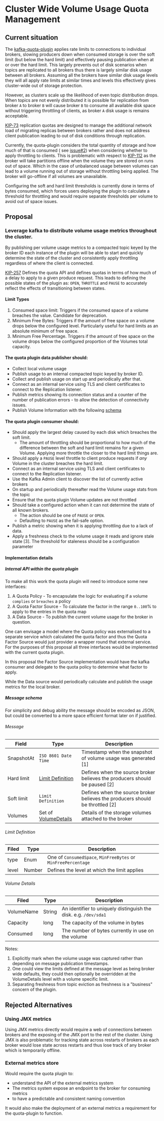 # Cluster Wide Volume Usage Quota Management

## Current situation

The [kafka-quota-plugin](https://github.com/strimzi/kafka-quotas-plugin) applies rate limits to connections to
individual brokers, slowing producers down when consumed storage is over the soft limit (but below the hard limit) and
effectively pausing publication when at or over the hard limit. This largely prevents out of disk scenarios when topics
are replicated to all brokers thus there is largely similar disk usage between all brokers. Assuming all the brokers
have similar disk usage levels they will all apply rate limits at similar times and levels this effectively gives
cluster-wide out of storage protection.

However, as clusters scale up the likelihood of even topic distribution drops. When topics are not evenly distributed it
is possible for replication from broker `A` to broker `B` will cause broker `B` to consume all available disk space
without triggering throttling of clients, as broker `A` disk usage is remains acceptable.

[KIP-73](https://cwiki.apache.org/confluence/display/KAFKA/KIP-73+Replication+Quotas) replication quotas are designed to
manage the additional network load of migrating replicas between brokers rather and does not address client publication
leading to out of disk conditions through replication.

Currently, the quota-plugin considers the total quantity of storage and how much of that is consumed (
see [issue#2](https://github.com/strimzi/kafka-quotas-plugin/issues/2)) when considering whether to apply throttling to
clients. This is problematic with respect
to [KIP-112](https://cwiki.apache.org/confluence/display/KAFKA/KIP-112%3A+Handle+disk+failure+for+JBOD) as the broker
will take partitions offline when the volume they are stored on runs out of space. Which in the case of unbalanced usage
between volumes can lead to a volume running out of storage without throttling being applied. The broker will go-offline
if all volumes are unavailable.

Configuring the soft and hard limit thresholds is currently done in terms of bytes consumed, which forces users
deploying the plugin to calculate a threshold for throttling and would require separate thresholds per volume to avoid
out of space issues.

## Proposal

### Leverage kafka to distribute volume usage metrics throughout the cluster.

By publishing per volume usage metrics to a compacted topic keyed by the broker ID each instance of the plugin will be
able to start and quickly determine the state of the cluster and consistently apply throttling regardless of where the
client is connected.

[KIP-257](https://cwiki.apache.org/confluence/display/KAFKA/KIP-257+-+Configurable+Quota+Management) Defines the quota
API and defines quotas in terms of how much of a delay to apply to a given produce request. This leads to defining the
possible states of the plugin as:
`OPEN`, `THROTTLE` and `PAUSE` to accurately reflect the effects of transitioning between states.

#### Limit Types

1. Consumed space limit: Triggers if the consumed space of a volume breaches the value. Candidate for deprecation.
2. Minimum Free Bytes: Triggers if the amount of free space on a volume drops below the configured level. Particularly
   useful for hard limits as an absolute minimum of free space.
3. Minimum Free Percentage. Triggers if the amount of free space on the volume drops below the configured proportion of
   the Volumes total capacity.

#### The quota plugin data publisher should:

- Collect local volume usage
- Publish usage to an internal compacted topic keyed by broker ID.
- Collect and publish usage on start up and periodically after that.
- Connect as an internal service using TLS and client certificates to connect to the Replication listener.
- Publish metrics showing its connection status and a counter of the number of publication errors - to allow the
  detection of connectivity issues.
- Publish Volume Information with the following [schema](#Message-schema)

#### The quota plugin consumer should:

- Should apply the largest delay caused by each disk which breaches the soft limit.
    - The amount of throttling should be proportional to how much of the difference between the soft and hard limit
      remains for a given Volume. Applying more throttle the closer to the hard limit things are.
- Should apply a `PAUSE` level throttle to client produce requests if *any* Volume in the cluster breaches the hard
  limit.
- Connect as an internal service using TLS and client certificates to connect to the Replication listener.
- Use the Kafka Admin client to discover the list of currently active brokers
- On startup and periodically thereafter read the Volume usage stats from the topic
- Ensure that the quota plugin Volume updates are not throttled
- Should take a configured action when it can not determine the state of all known brokers.
    - The action should be one of `PAUSE` or `OPEN`.
    - Defaulting to `PAUSE` as the fail-safe option.
- Publish a metric showing when it is applying throttling due to a lack of data.
- Apply a freshness check to the volume usage it reads and ignore stale state [3]. The threshold for staleness should be
  a configuration parameter

#### Implementation details

##### Internal API within the quota plugin

To make all this work the quota plugin will need to introduce some new interfaces:

1. A Quota Policy - To encapsulate the logic for evaluating if a volume `complies` or `breaches` a policy
2. A Quota Factor Source - To calculate the factor in the range `0..100`% to apply to the entries in the
   quota map
3. A Data Source - To publish the current volume usage for the broker in question.

One can envisage a model where the Quota policy was externalised to a separate service which calculated the quota factor
and thus the Quota Factor Source would just provider a wrapper round that external service. For the purposes of this
proposal all three interfaces would be implemented with the current quota plugin.

In this proposal the Factor Source implementation would have the kafka consumer and delegate to the quota policy to
determine what factor to apply.

While the Data source would periodically calculate and publish the usage metrics for the local broker. 

##### Message schema

For simplicity and debug ability the message should be encoded as JSON, but could be converted to a more space efficient
format later on if justified.

###### Message

| Field      | Type                                    | Description                                                                   |
|------------|-----------------------------------------|-------------------------------------------------------------------------------|
| SnapshotAt | `ISO 8601 Date Time`                    | Timestamp when the snapshot of volume usage was generated [1]                 |
| Hard limit | [Limit Definition](#limit-definition)   | Defines when the source broker believes the producers should be paused [2]    |
| Soft limit | `Limit Definition`                      | Defines when the source broker believes the producers should be throttled [2] |
| Volumes    | Set of [VolumeDetails](#volume-details) | Details of the storage volumes attached to the broker                         |

###### Limit Definition

| Filed | Type   | Description                                                   |
|-------|--------|---------------------------------------------------------------|
| type  | Enum   | One of `ConsumedSpace`, `MinFreeBytes` or `MinFreePercentage` |
| level | Number | Defines the level at which the limit applies                  |

###### Volume Details

| Filed      | Type   | Description                                                      |
|------------|--------|------------------------------------------------------------------|
| VolumeName | String | An identifier to uniquely distinguish the disk. e.g. `/dev/sda1` |
| Capacity   | long   | The capacity of the volume in bytes                              |
| Consumed   | long   | The number of bytes currently in use on the volume               |

Notes:

1. Explicitly mark when the volume usage was captured rather than depending on message publication timestamps.
2. One could view the limits defined at the message level as being broker wide defaults, they could then optionally be
   overridden at the VolumeDetails level with a volume specific limit.
3. Separating freshness from topic eviction as freshness is a "business" concern of the plugin.

## Rejected Alternatives

### Using JMX metrics

Using JMX metrics directly would require a web of connections between brokers and the exposing of the JMX port to the
rest of the cluster. Using JMX is also problematic for tracking state across restarts of brokers as each broker would
lose state across restarts and thus lose track of any broker which is temporarily offline.

### External metrics store

Would require the quota plugin to:

- understand the API of the external metrics system
- The metrics system expose an endpoint to the broker for consuming metrics
- to have a predictable and consistent naming convention

It would also make the deployment of an external metrics a requirement for the quota-plugin to function.
